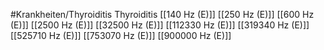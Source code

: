 #Krankheiten/Thyroiditis
Thyroiditis
[[140 Hz (E)]]
[[250 Hz (E)]]
[[600 Hz (E)]]
[[2500 Hz (E)]]
[[32500 Hz (E)]]
[[112330 Hz (E)]]
[[319340 Hz (E)]]
[[525710 Hz (E)]]
[[753070 Hz (E)]]
[[900000 Hz (E)]]